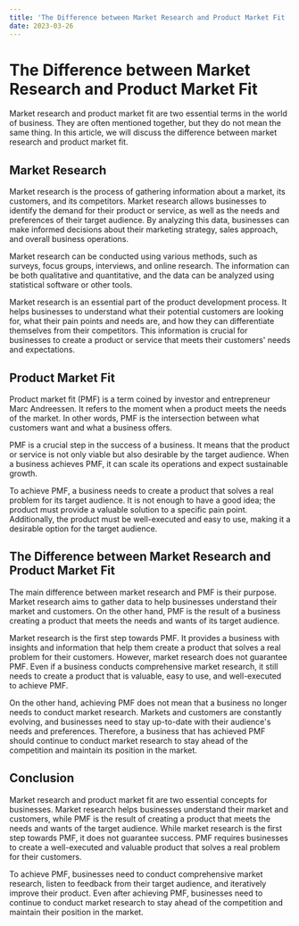 ```yaml
---
title: 'The Difference between Market Research and Product Market Fit '
date: 2023-03-26
---
```


# The Difference between Market Research and Product Market Fit

Market research and product market fit are two essential terms in the world of business. They are often mentioned together, but they do not mean the same thing. In this article, we will discuss the difference between market research and product market fit.

## Market Research

Market research is the process of gathering information about a market, its customers, and its competitors. Market research allows businesses to identify the demand for their product or service, as well as the needs and preferences of their target audience. By analyzing this data, businesses can make informed decisions about their marketing strategy, sales approach, and overall business operations.

Market research can be conducted using various methods, such as surveys, focus groups, interviews, and online research. The information can be both qualitative and quantitative, and the data can be analyzed using statistical software or other tools.

Market research is an essential part of the product development process. It helps businesses to understand what their potential customers are looking for, what their pain points and needs are, and how they can differentiate themselves from their competitors. This information is crucial for businesses to create a product or service that meets their customers' needs and expectations.

## Product Market Fit

Product market fit (PMF) is a term coined by investor and entrepreneur Marc Andreessen. It refers to the moment when a product meets the needs of the market. In other words, PMF is the intersection between what customers want and what a business offers.

PMF is a crucial step in the success of a business. It means that the product or service is not only viable but also desirable by the target audience. When a business achieves PMF, it can scale its operations and expect sustainable growth.

To achieve PMF, a business needs to create a product that solves a real problem for its target audience. It is not enough to have a good idea; the product must provide a valuable solution to a specific pain point. Additionally, the product must be well-executed and easy to use, making it a desirable option for the target audience.

## The Difference between Market Research and Product Market Fit

The main difference between market research and PMF is their purpose. Market research aims to gather data to help businesses understand their market and customers. On the other hand, PMF is the result of a business creating a product that meets the needs and wants of its target audience.

Market research is the first step towards PMF. It provides a business with insights and information that help them create a product that solves a real problem for their customers. However, market research does not guarantee PMF. Even if a business conducts comprehensive market research, it still needs to create a product that is valuable, easy to use, and well-executed to achieve PMF.

On the other hand, achieving PMF does not mean that a business no longer needs to conduct market research. Markets and customers are constantly evolving, and businesses need to stay up-to-date with their audience's needs and preferences. Therefore, a business that has achieved PMF should continue to conduct market research to stay ahead of the competition and maintain its position in the market.

## Conclusion

Market research and product market fit are two essential concepts for businesses. Market research helps businesses understand their market and customers, while PMF is the result of creating a product that meets the needs and wants of the target audience. While market research is the first step towards PMF, it does not guarantee success. PMF requires businesses to create a well-executed and valuable product that solves a real problem for their customers.

To achieve PMF, businesses need to conduct comprehensive market research, listen to feedback from their target audience, and iteratively improve their product. Even after achieving PMF, businesses need to continue to conduct market research to stay ahead of the competition and maintain their position in the market.
